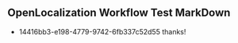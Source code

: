 ## OpenLocalization Workflow Test MarkDown
* 14416bb3-e198-4779-9742-6fb337c52d55 thanks!

<!--HONumber=Aug16_HO1-->


